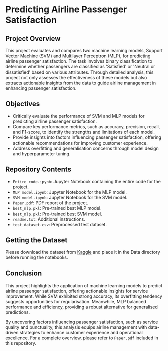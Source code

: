 # Predicting Airline Passenger Satisfaction

## Project Overview

This project evaluates and compares two machine learning models, Support Vector Machine (SVM) and Multilayer Perceptron (MLP), for predicting airline passenger satisfaction. The task involves binary classification to determine whether passengers are classified as 'Satisfied' or 'Neutral or dissatisfied' based on various attributes. Through detailed analysis, this project not only assesses the effectiveness of these models but also extracts actionable insights from the data to guide airline management in enhancing passenger satisfaction.

## Objectives
- Critically evaluate the performance of SVM and MLP models for predicting airline passenger satisfaction.
- Compare key performance metrics, such as accuracy, precision, recall, and F1-score, to identify the strengths and limitations of each model.
- Provide insights into factors influencing passenger satisfaction, offering actionable recommendations for improving customer experience.
- Address overfitting and generalisation concerns through model design and hyperparameter tuning.

## Repository Contents
- `Entire code.ipynb`: Jupyter Notebook containing the entire code for the project.
- `MLP model.ipynb`: Jupyter Notebook for the MLP model.
- `SVM model.ipynb`: Jupyter Notebook for the SVM model.
- `Paper.pdf`: PDF report of the project.
- `best_mlp.pkl`: Pre-trained best MLP model.
- `best_mlp.pkl`: Pre-trained best SVM model.
- `readme.txt`: Additional instructions.
- `test_dataset.csv`: Preprocessed test dataset.

## Getting the Dataset
Please download the dataset from [Kaggle](https://www.kaggle.com/datasets/teejmahal20/airline-passenger-satisfaction) and place it in the Data directory before running the notebooks.

## Conclusion

This project highlights the application of machine learning models to predict airline passenger satisfaction, offering actionable insights for service improvement. While SVM exhibited strong accuracy, its overfitting tendency suggests opportunities for regularisation. Meanwhile, MLP balanced performance and efficiency, providing a robust alternative for generalised predictions.

By uncovering factors influencing passenger satisfaction, such as service quality and punctuality, this analysis equips airline management with data-driven strategies to enhance customer experience and operational excellence. For a complete overview, please refer to `Paper.pdf` included in this repository.
